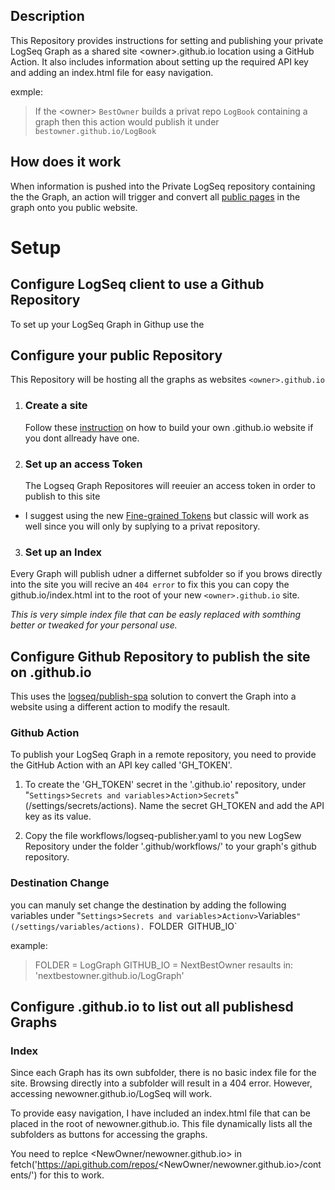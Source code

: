## Description
This Repository provides instructions for setting and publishing your private LogSeq Graph as a shared site \<owner\>.github.io location using a GitHub Action.
It also includes information about setting up the required API key and adding an index.html file for easy navigation.

exmple:
> If the \<owner\> `BestOwner` builds a privat repo `LogBook` containing a graph then this action would publish it under `bestowner.github.io/LogBook`


## How does it work
When information is pushed into the Private LogSeq repository containing the the Graph, an action will trigger and convert all [public pages](https://docs.logseq.com/#/page/publishing%20(desktop%20app%20only)?anchor=ls-block-650b2586-475f-42d2-9473-5553f6901713) in the graph onto you public website.


# Setup
## Configure LogSeq client to use a Github Repository
To set up your LogSeq Graph in Githup use the 


## Configure your public Repository
This Repository will be hosting all the graphs as websites `<owner>.github.io`

1. ### Create a site
    Follow these [instruction](https://docs.github.com/en/pages/quickstart) on how to build your own .github.io website if you dont allready have one.
2. ### Set up an access Token
    The Logseq Graph Repositores will reeuier an access token in order to publish to this site
  -  I suggest using the new [Fine-grained Tokens](https://docs.github.com/en/authentication/keeping-your-account-and-data-secure/managing-your-personal-access-tokens)
  but classic will work as well since you will only by suplying to a privat repository.
3. ### Set up an Index
  Every Graph will publish udner a differnet subfolder so if you brows directly into the site you will recive an `404 error`
  to fix this you can copy the github.io/index.html int to the root of your new `<owner>.github.io` site.

  *This is very simple index file that can be easly replaced with somthing better or tweaked for your personal use.*

## Configure Github Repository to publish the site on <owner>.github.io
This uses the [logseq/publish-spa](https://github.com/logseq/publish-spa) solution to convert the Graph into a website using a different action to modify the resault. 

### Github Action
To publish your LogSeq Graph in a remote repository, you need to provide the GitHub Action with an API key called 'GH_TOKEN'. 

1. To create the 'GH_TOKEN' secret in the '<owner>.github.io' repository, under "`Settings`>`Secrets and variables`>`Action`>`Secrets`" (/settings/secrets/actions).
Name the secret GH_TOKEN and add the API key as its value.

2. Copy the file workflows/logseq-publisher.yaml to you new LogSew Repository under the folder '.github/workflows/' to your graph's github repository.

### Destination Change
you can manuly set change the destination by adding the following variables under "`Settings`>`Secrets and variables`>`Actionv>`Variables`" (/settings/variables/actions).
`FOLDER`
`GITHUB_IO`

example: 
> FOLDER = LogGraph
> GITHUB_IO = NextBestOwner
> resaults in: 'nextbestowner.github.io/LogGraph'





## Configure <owner>.github.io to list out all publishesd Graphs







### Index
Since each Graph has its own subfolder, there is no basic index file for the site. Browsing directly into a subfolder will result in a 404 error. However, accessing newowner.github.io/LogSeq will work.

To provide easy navigation, I have included an index.html file that can be placed in the root of newowner.github.io. This file dynamically lists all the subfolders as buttons for accessing the graphs.

You need to replce <NewOwner/newowner.github.io> in fetch('https://api.github.com/repos/<NewOwner/newowner.github.io>/contents/') for this to work.
